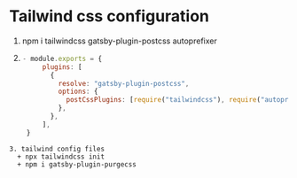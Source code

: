 # Tailwind css configuration
1. npm i tailwindcss gatsby-plugin-postcss autoprefixer
2. ```js
   - module.exports = {
        plugins: [
          {
            resolve: "gatsby-plugin-postcss",
            options: {
              postCssPlugins: [require("tailwindcss"), require("autoprefixer")],
            },
          },
        ],
    }
  ```
3. tailwind config files
    + npx tailwindcss init
    + npm i gatsby-plugin-purgecss
